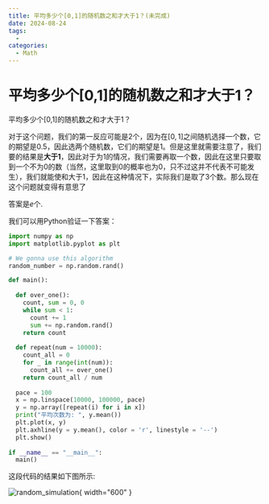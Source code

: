 ```yaml
---
title: 平均多少个[0,1]的随机数之和才大于1？(未完成)
date: 2024-08-24
tags:
  - 
categories:
  - Math
---
```


# 平均多少个[0,1]的随机数之和才大于1？

平均多少个[0,1]的随机数之和才大于1？

<!-- more -->

对于这个问题，我们的第一反应可能是2个，因为在$[0,1]$之间随机选择一个数，它的期望是$0.5$，因此选两个随机数，它们的期望是$1$。但是这里就需要注意了，我们要的结果是**大于1**，因此对于为$1$的情况，我们需要再取一个数，因此在这里只要取到一个不为$0$的数（当然，这里取到$0$的概率也为$0$，只不过这并不代表不可能发生），我们就能使和大于$1$，因此在这种情况下，实际我们是取了3个数。那么现在这个问题就变得有意思了

答案是$e$个.

我们可以用Python验证一下答案：

``` py
import numpy as np
import matplotlib.pyplot as plt

# We gonna use this algorithm
random_number = np.random.rand()

def main():
  
  def over_one():
    count, sum = 0, 0
    while sum < 1:
      count += 1
      sum += np.random.rand()
    return count
  
  def repeat(num = 10000):
    count_all = 0
    for _ in range(int(num)):
      count_all += over_one()
    return count_all / num
    
  pace = 100
  x = np.linspace(10000, 100000, pace)
  y = np.array([repeat(i) for i in x])
  print("平均次数为: ", y.mean())
  plt.plot(x, y)
  plt.axhline(y = y.mean(), color = 'r', linestyle = '--')
  plt.show()
  
if __name__ == "__main__":
  main()
```
这段代码的结果如下图所示:

![random_simulation](https://mdstore.oss-cn-beijing.aliyuncs.com/markdown/image-00060702221707040.png){ width="600" }

 
